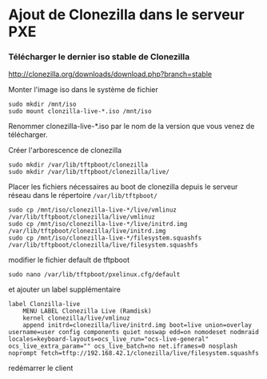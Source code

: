 # Ajout de Clonezilla dans le serveur PXE 

### Télécharger le dernier iso stable de Clonezilla

http://clonezilla.org/downloads/download.php?branch=stable

Monter l'image iso dans le système de fichier

```
sudo mkdir /mnt/iso
sudo mount clonzilla-live-*.iso /mnt/iso
```

Renommer clonezilla-live-*.iso par le nom de la version que vous venez de télécharger.  

Créer l'arborescence de clonezilla

```
sudo mkdir /var/lib/tftpboot/clonezilla
sudo mkdir /var/lib/tftpboot/clonezilla/live/
```


Placer les fichiers nécessaires au boot de clonezilla depuis le serveur réseau dans le répertoire `/var/lib/tftpboot/`

```
sudo cp /mnt/iso/clonezilla-live-*/live/vmlinuz /var/lib/tftpboot/clonezilla/live/vmlinuz
sudo cp /mnt/iso/clonezilla-live-*/live/initrd.img /var/lib/tftpboot/clonezilla/live/initrd.img
sudo cp /mnt/iso/clonezilla-live-*/filesystem.squashfs /var/lib/tftpboot/clonezilla/live/filesystem.squashfs
```

modifier le fichier default de tftpboot

```
sudo nano /var/lib/tftpboot/pxelinux.cfg/default 
```

et ajouter un label supplémentaire

```
label Clonzilla-live
    MENU LABEL Clonezilla Live (Ramdisk)
    kernel clonezilla/live/vmlinuz
    append initrd=clonezilla/live/initrd.img boot=live union=overlay username=user config components quiet noswap edd=on nomodeset nodmraid locales=keyboard-layouts=ocs_live_run="ocs-live-general" ocs_live_extra_param="" ocs_live_batch=no net.iframes=0 nosplash noprompt fetch=tftp://192.168.42.1/clonezilla/live/filesystem.squashfs 
```

redémarrer le client
